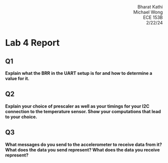 <div style="text-align:right;">Bharat Kathi</div>
<div style="text-align:right;">Michael Wong</div>
<div style="text-align:right;">ECE 153B</div>
<div style="text-align:right;">2/22/24</div>

# Lab 4 Report

## Q1

**Explain what the BRR in the UART setup is for and how to determine a value for it.**



## Q2
**Explain your choice of prescaler as well as your timings for your I2C connection to the temperature sensor. Show your computations that lead to your choice.**



## Q3
**What messages do you send to the accelerometer to receive data from it? What does the data you send represent? What does the data you receive represent?**

